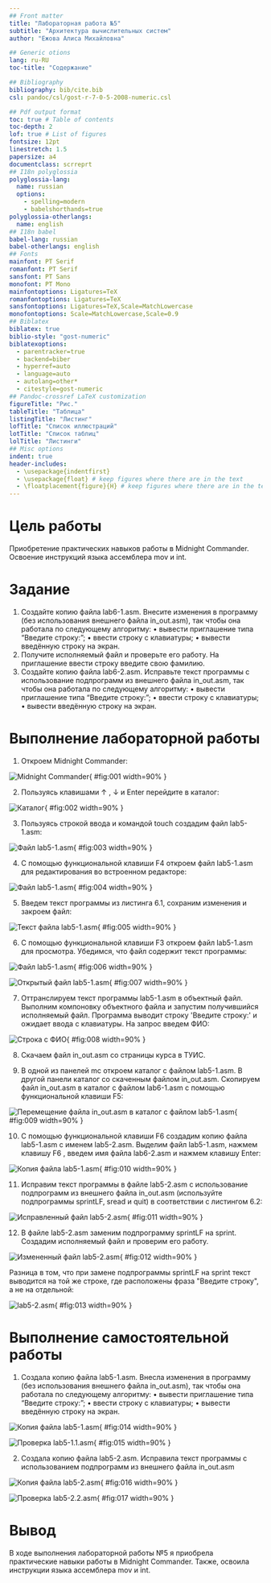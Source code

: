 ```yaml
---
## Front matter
title: "Лабораторная работа №5"
subtitle: "Архитектура вычислительных систем"
author: "Ежова Алиса Михайловна"

## Generic otions
lang: ru-RU
toc-title: "Содержание"

## Bibliography
bibliography: bib/cite.bib
csl: pandoc/csl/gost-r-7-0-5-2008-numeric.csl

## Pdf output format
toc: true # Table of contents
toc-depth: 2
lof: true # List of figures
fontsize: 12pt
linestretch: 1.5
papersize: a4
documentclass: scrreprt
## I18n polyglossia
polyglossia-lang:
  name: russian
  options:
	- spelling=modern
	- babelshorthands=true
polyglossia-otherlangs:
  name: english
## I18n babel
babel-lang: russian
babel-otherlangs: english
## Fonts
mainfont: PT Serif
romanfont: PT Serif
sansfont: PT Sans
monofont: PT Mono
mainfontoptions: Ligatures=TeX
romanfontoptions: Ligatures=TeX
sansfontoptions: Ligatures=TeX,Scale=MatchLowercase
monofontoptions: Scale=MatchLowercase,Scale=0.9
## Biblatex
biblatex: true
biblio-style: "gost-numeric"
biblatexoptions:
  - parentracker=true
  - backend=biber
  - hyperref=auto
  - language=auto
  - autolang=other*
  - citestyle=gost-numeric
## Pandoc-crossref LaTeX customization
figureTitle: "Рис."
tableTitle: "Таблица"
listingTitle: "Листинг"
lofTitle: "Список иллюстраций"
lotTitle: "Список таблиц"
lolTitle: "Листинги"
## Misc options
indent: true
header-includes:
  - \usepackage{indentfirst}
  - \usepackage{float} # keep figures where there are in the text
  - \floatplacement{figure}{H} # keep figures where there are in the text
---
```


# Цель работы

Приобретение практических навыков работы в Midnight Commander. Освоение
инструкций языка ассемблера mov и int.

# Задание

1. Создайте копию файла lab6-1.asm. Внесите изменения в программу (без
использования внешнего файла in_out.asm), так чтобы она работала по
следующему алгоритму:
• вывести приглашение типа “Введите строку:”;
• ввести строку с клавиатуры;
• вывести введённую строку на экран.
2. Получите исполняемый файл и проверьте его работу. На приглашение
ввести строку введите свою фамилию.
3. Создайте копию файла lab6-2.asm. Исправьте текст программы с использование подпрограмм из внешнего файла in_out.asm, так чтобы она работала по следующему алгоритму:
• вывести приглашение типа “Введите строку:”;
• ввести строку с клавиатуры;
• вывести введённую строку на экран.

# Выполнение лабораторной работы

1) Откроем  Midnight Commander:

![Midnight Commander](image/1.png){ #fig:001 width=90% }

2) Пользуясь клавишами ↑ , ↓ и Enter перейдите в каталог:

![Каталог](image/2.png){ #fig:002 width=90% }

3) Пользуясь строкой ввода и командой touch создадим файл lab5-1.asm:

![Файл lab5-1.asm](image/3.png){ #fig:003 width=90% }

4) С помощью функциональной клавиши F4 откроем файл lab5-1.asm для редактирования во встроенном редакторе:

![Файл lab5-1.asm](image/4.png){ #fig:004 width=90% }

5) Введем текст программы из листинга 6.1, сохраним изменения и закроем файл:

![Текст файла lab5-1.asm](image/5.png){ #fig:005 width=90% }

6) С помощью функциональной клавиши F3 откроем файл lab5-1.asm для
просмотра. Убедимся, что файл содержит текст программы:

![Файл lab5-1.asm](image/6.png){ #fig:006 width=90% }

![Открытый файл lab5-1.asm](image/7.png){ #fig:007 width=90% }

7) Оттранслируем текст программы lab5-1.asm в объектный файл. Выполним компоновку объектного файла и запустим получившийся исполняемый файл. Программа выводит строку 'Введите строку:' и ожидает ввода с клавиатуры. На запрос введем ФИО:

![Строка с ФИО](image/6.1.png){ #fig:008 width=90% }

8) Скачаем файл in_out.asm со страницы курса в ТУИС.

9) В одной из панелей mc откроем каталог с файлом lab5-1.asm. В другой панели каталог со скаченным файлом in_out.asm. Скопируем файл in_out.asm в каталог с файлом lab6-1.asm с помощью функциональной клавиши F5:

![Перемещение файла in_out.asm в каталог с файлом lab5-1.asm ](image/7.1.png){ #fig:009 width=90% }

10) С помощью функциональной клавиши F6 создадим копию файла lab5-1.asm с именем lab5-2.asm. Выделим файл lab5-1.asm, нажмем клавишу F6 , введем имя файла lab6-2.asm и нажмем клавишу Enter:

![Копия файла lab5-1.asm](image/8.1.png){ #fig:010 width=90% }

11) Исправим текст программы в файле lab5-2.asm с использование подпрограмм из внешнего файла in_out.asm (используйте подпрограммы sprintLF, sread и quit) в соответствии с листингом 6.2:

![Исправленный файл lab5-2.asm](image/9.1.png){ #fig:011 width=90% }

12) В файле lab5-2.asm заменим подпрограмму sprintLF на sprint. Создадим исполняемый файл и проверим его работу.

![Измененный файл lab5-2.asm](image/10.1.png){ #fig:012 width=90% }

Разница в том, что при замене подпрограммы sprintLF на sprint текст выводится на той же строке, где расположены фраза "Введите строку", а не на отдельной:

![lab5-2.asm](image/11.png){ #fig:013 width=90% }

# Выполнение самостоятельной работы

1) Создала копию файла lab5-1.asm. Внесла изменения в программу (без использования внешнего файла in_out.asm), так чтобы она работала по следующему алгоритму:
• вывести приглашение типа “Введите строку:”;
• ввести строку с клавиатуры;
• вывести введённую строку на экран.

![Копия файла lab5-1.asm](image/12.png){ #fig:014 width=90% }

![Проверка lab5-1.1.asm](image/13.png){ #fig:015 width=90% }

2) Создала копию файла lab5-2.asm. Исправила текст программы с использованием подпрограмм из внешнего файла in_out.asm

![Копия файла lab5-2.asm](image/14.png){ #fig:016 width=90% }

![Проверка lab5-2.2.asm](image/15.png){ #fig:017 width=90% }

# Вывод

В ходе выполнения лабораторной работы №5 я приобрела практические навыки работы в Midnight Commander. Также, освоила инструкции языка ассемблера mov и int.
